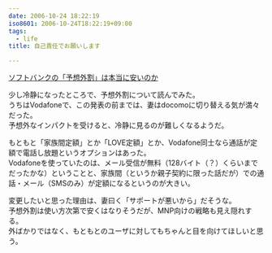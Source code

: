 ```yaml
---
date: 2006-10-24 18:22:19
iso8601: 2006-10-24T18:22:19+09:00
tags:
  - life
title: 自己責任でお願いします

---
```


<div class="entry-body">
  <p><a title="ソフトバンクの「予想外割」は本当に安いのか" href="http://k-tai.impress.co.jp/cda/article/news_toppage/31660.html">ソフトバンクの「予想外割」は本当に安いのか</a></p>

  <p>少し冷静になったところで、予想外割について読んでみた。<br />
    うちはVodafoneで、この発表の前までは、妻はdocomoに切り替える気が満々だった。<br />
    予想外なインパクトを受けると、冷静に見るのが難しくなるようだ。</p>

  <p>もともと「家族間定額」とか「LOVE定額」とか、Vodafone同士なら通話が定額で電話し放題というオプションはあった。<br />
    Vodafoneを使っていたのは、メール受信が無料（128バイト（？）くらいまでだったかな）ということと、家族間（というか親子契約に限った話だが）での通話・メール（SMSのみ）が定額になるというのが大きい。</p>

  <p>変更したいと思った理由は、妻曰く「サポートが悪いから」だそうな。<br />
    予想外割は使い方次第で安くはなりそうだが、MNP向けの戦略も見え隠れする。<br />
    外ばかりではなく、もともとのユーザに対してもちゃんと目を向けてほしいと思う。<br /></p>
</div>
